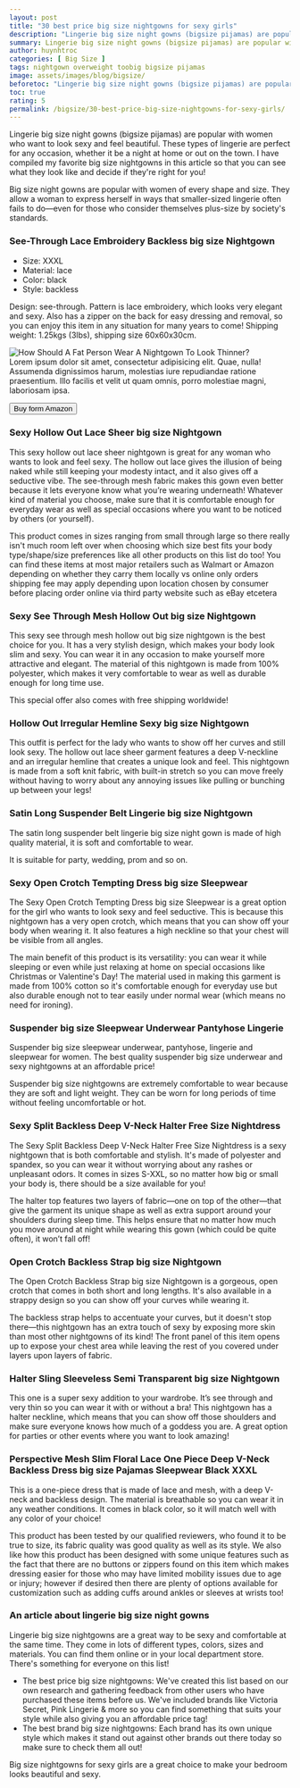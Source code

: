 ```yaml
---
layout: post
title: "30 best price big size nightgowns for sexy girls"
description: "Lingerie big size night gowns (bigsize pijamas) are popular with women who want to look sexy and feel beautiful. These types of lingerie are perfect for any occasion, whether it be a night at home or out on the town. I have compiled my favorite big size nightgowns in this article so that you can see what they look like and decide if they're right for you."
summary: Lingerie big size night gowns (bigsize pijamas) are popular with women who want to look sexy and feel beautiful. These types of lingerie are perfect for any occasion, whether it be a night at home or out on the town. I have compiled my favorite big size nightgowns in this article so that you can see what they look like and decide if they're right for you.
author: huynhtroc
categories: [ Big Size ]
tags: nightgown overweight toobig bigsize pijamas
image: assets/images/blog/bigsize/
beforetoc: "Lingerie big size night gowns (bigsize pijamas) are popular with women who want to look sexy and feel beautiful. These types of lingerie are perfect for any occasion, whether it be a night at home or out on the town. I have compiled my favorite big size nightgowns in this article so that you can see what they look like and decide if they're right for you."
toc: true
rating: 5
permalink: /bigsize/30-best-price-big-size-nightgowns-for-sexy-girls/
---
```



Lingerie big size night gowns (bigsize pijamas) are popular with women who want to look sexy and feel beautiful. These types of lingerie are perfect for any occasion, whether it be a night at home or out on the town. I have compiled my favorite big size nightgowns in this article so that you can see what they look like and decide if they're right for you!

Big size night gowns are popular with women of every shape and size. They allow a woman to express herself in ways that smaller-sized lingerie often fails to do—even for those who consider themselves plus-size by society's standards.

### See-Through Lace Embroidery Backless big size Nightgown

* Size: XXXL
* Material: lace
* Color: black
* Style: backless

Design: see-through. Pattern is lace embroidery, which looks very elegant and sexy. Also has a zipper on the back for easy dressing and removal, so you can enjoy this item in any situation for many years to come!  Shipping weight: 1.25kgs (3lbs), shipping size 60x60x30cm.

<div class="f-grid">
  	<div class="f-grid-col">
  		<img class="img-thumb lazyimg" src="https://pijamas.beauty/assets/images/blog/bigsize/how-should-a-fat-person-wear-a-nightgown-to-look-thinner/how-should-a-fat-person-wear-a-nightgown-to-look-thinner-pijamas.beauty-cover.jpg" alt="How Should A Fat Person Wear A Nightgown To Look Thinner?">
  	</div>
  	<div class="f-grid-col">Lorem ipsum dolor sit amet, consectetur adipisicing elit. Quae, nulla! Assumenda dignissimos harum, molestias iure repudiandae ratione praesentium. Illo facilis et velit ut quam omnis, porro molestiae magni, laboriosam ipsa.
  		<p class="text-center"><button href="/" target="_blank" rel="nofollow,noindex" type="button" class="btn btn-primary">Buy form Amazon</button></p>
  	</div>
</div>

### Sexy Hollow Out Lace Sheer big size Nightgown

This sexy hollow out lace sheer nightgown is great for any woman who wants to look and feel sexy. The hollow out lace gives the illusion of being naked while still keeping your modesty intact, and it also gives off a seductive vibe. The see-through mesh fabric makes this gown even better because it lets everyone know what you’re wearing underneath! Whatever kind of material you choose, make sure that it is comfortable enough for everyday wear as well as special occasions where you want to be noticed by others (or yourself).

This product comes in sizes ranging from small through large so there really isn't much room left over when choosing which size best fits your body type/shape/size preferences like all other products on this list do too! You can find these items at most major retailers such as Walmart or Amazon depending on whether they carry them locally vs online only orders shipping fee may apply depending upon location chosen by consumer before placing order online via third party website such as eBay etcetera

### Sexy See Through Mesh Hollow Out big size Nightgown

This sexy see through mesh hollow out big size nightgown is the best choice for you. It has a very stylish design, which makes your body look slim and sexy. You can wear it in any occasion to make yourself more attractive and elegant. The material of this nightgown is made from 100% polyester, which makes it very comfortable to wear as well as durable enough for long time use.

This special offer also comes with free shipping worldwide!

### Hollow Out Irregular Hemline Sexy big size Nightgown

This outfit is perfect for the lady who wants to show off her curves and still look sexy. The hollow out lace sheer garment features a deep V-neckline and an irregular hemline that creates a unique look and feel. This nightgown is made from a soft knit fabric, with built-in stretch so you can move freely without having to worry about any annoying issues like pulling or bunching up between your legs!

### Satin Long Suspender Belt Lingerie big size Nightgown

The satin long suspender belt lingerie big size night gown is made of high quality material, it is soft and comfortable to wear.

It is suitable for party, wedding, prom and so on.

### Sexy Open Crotch Tempting Dress big size Sleepwear

The Sexy Open Crotch Tempting Dress big size Sleepwear is a great option for the girl who wants to look sexy and feel seductive. This is because this nightgown has a very open crotch, which means that you can show off your body when wearing it. It also features a high neckline so that your chest will be visible from all angles.

The main benefit of this product is its versatility: you can wear it while sleeping or even while just relaxing at home on special occasions like Christmas or Valentine's Day! The material used in making this garment is made from 100% cotton so it's comfortable enough for everyday use but also durable enough not to tear easily under normal wear (which means no need for ironing).

### Suspender big size Sleepwear Underwear Pantyhose Lingerie

Suspender big size sleepwear underwear, pantyhose, lingerie and sleepwear for women. The best quality suspender big size underwear and sexy nightgowns at an affordable price!

Suspender big size nightgowns are extremely comfortable to wear because they are soft and light weight. They can be worn for long periods of time without feeling uncomfortable or hot.

### Sexy Split Backless Deep V-Neck Halter Free Size Nightdress

The Sexy Split Backless Deep V-Neck Halter Free Size Nightdress is a sexy nightgown that is both comfortable and stylish. It's made of polyester and spandex, so you can wear it without worrying about any rashes or unpleasant odors. It comes in sizes S-XXL, so no matter how big or small your body is, there should be a size available for you!

The halter top features two layers of fabric—one on top of the other—that give the garment its unique shape as well as extra support around your shoulders during sleep time. This helps ensure that no matter how much you move around at night while wearing this gown (which could be quite often), it won’t fall off!

### Open Crotch Backless Strap big size Nightgown

The Open Crotch Backless Strap big size Nightgown is a gorgeous, open crotch that comes in both short and long lengths. It's also available in a strappy design so you can show off your curves while wearing it.

The backless strap helps to accentuate your curves, but it doesn't stop there—this nightgown has an extra touch of sexy by exposing more skin than most other nightgowns of its kind! The front panel of this item opens up to expose your chest area while leaving the rest of you covered under layers upon layers of fabric.

### Halter Sling Sleeveless Semi Transparent big size Nightgown

This one is a super sexy addition to your wardrobe. It’s see through and very thin so you can wear it with or without a bra! This nightgown has a halter neckline, which means that you can show off those shoulders and make sure everyone knows how much of a goddess you are. A great option for parties or other events where you want to look amazing!

### Perspective Mesh Slim Floral Lace One Piece Deep V-Neck Backless Dress big size Pajamas Sleepwear Black XXXL

This is a one-piece dress that is made of lace and mesh, with a deep V-neck and backless design. The material is breathable so you can wear it in any weather conditions. It comes in black color, so it will match well with any color of your choice!

This product has been tested by our qualified reviewers, who found it to be true to size, its fabric quality was good quality as well as its style. We also like how this product has been designed with some unique features such as the fact that there are no buttons or zippers found on this item which makes dressing easier for those who may have limited mobility issues due to age or injury; however if desired then there are plenty of options available for customization such as adding cuffs around ankles or sleeves at wrists too!

### An article about lingerie big size night gowns

Lingerie big size nightgowns are a great way to be sexy and comfortable at the same time. They come in lots of different types, colors, sizes and materials. You can find them online or in your local department store. There's something for everyone on this list!

- The best price big size nightgowns: We've created this list based on our own research and gathering feedback from other users who have purchased these items before us. We've included brands like Victoria Secret, Pink Lingerie & more so you can find something that suits your style while also giving you an affordable price tag!
- The best brand big size nightgowns: Each brand has its own unique style which makes it stand out against other brands out there today so make sure to check them all out!

Big size nightgowns for sexy girls are a great choice to make your bedroom looks beautiful and sexy.